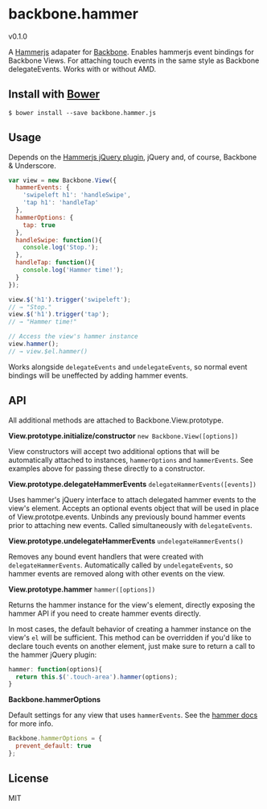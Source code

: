 # backbone.hammer

v0.1.0

A [Hammerjs](http://eightmedia.github.io/hammer.js/) adapater for
[Backbone](http://backbonejs.org). Enables hammerjs event
bindings for Backbone Views. For attaching touch events in the same
style as Backbone delegateEvents. Works with or without AMD.

## Install with [Bower](http://bower.io/)

```
$ bower install --save backbone.hammer.js
```

## Usage

Depends on the [Hammerjs jQuery
plugin](https://github.com/EightMedia/hammer.js/blob/master/dist/jquery.hammer.js),
jQuery and, of course, Backbone & Underscore.

```javascript
var view = new Backbone.View({
  hammerEvents: {
    'swipeleft h1': 'handleSwipe',
    'tap h1': 'handleTap'
  },
  hammerOptions: {
    tap: true
  },
  handleSwipe: function(){
    console.log('Stop.');
  },
  handleTap: function(){
    console.log('Hammer time!');
  }
});

view.$('h1').trigger('swipeleft');
// → "Stop."
view.$('h1').trigger('tap');
// → "Hammer time!"

// Access the view's hammer instance
view.hammer();
// → view.$el.hammer()
```

Works alongside `delegateEvents` and `undelegateEvents`, so normal event
bindings will be uneffected by adding hammer events.

## API

All additional methods are attached to Backbone.View.prototype.

**View.prototype.initialize/constructor** `new Backbone.View([options])`

View constructors will accept two additional options that will be
automatically attached to instances, `hammerOptions` and `hammerEvents`.
See examples above for passing these directly to a constructor.

**View.prototype.delegateHammerEvents** `delegateHammerEvents([events])`

Uses hammer's jQuery interface to attach delegated hammer events to the
view's element. Accepts an optional events object that will be used in
place of View.prototpe.events. Unbinds any previously bound hammer
events prior to attaching new events. Called simultaneously with
`delegateEvents`.

**View.prototype.undelegateHammerEvents** `undelegateHammerEvents()`

Removes any bound event handlers that were created with
`delegateHammerEvents`. Automatically called by `undelegateEvents`, so
hammer events are removed along with other events on the view.

**View.prototype.hammer** `hammer([options])`

Returns the hammer instance for the view's element, directly exposing
the hammer API if you need to create hammer events directly.

In most cases, the default behavior of creating a hammer instance on the
view's `el` will be sufficient. This method can be overridden if you'd
like to declare touch events on another element, just make sure to
return a call to the hammer jQuery plugin:

```javascript
hammer: function(options){
  return this.$('.touch-area').hammer(options);
}
```

**Backbone.hammerOptions**

Default settings for any view that uses `hammerEvents`. See the [hammer
docs](https://github.com/EightMedia/hammer.js/wiki/Getting-Started#gesture-options) for more info.

```javascript
Backbone.hammerOptions = {
  prevent_default: true
};
```

## License

MIT
